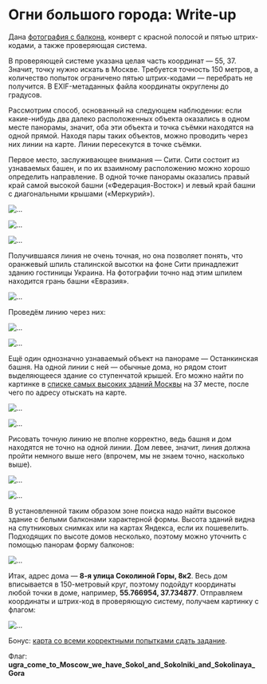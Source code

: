 # Огни большого города: Write-up

Дана [фотография с балкона](app/IMG_2223.jpg), конверт с красной полосой и пятью штрих-кодами, а также проверяющая система.

В проверяющей системе указана целая часть координат — 55, 37. Значит, точку нужно искать в Москве. Требуется точность 150 метров, а количество попыток ограничено пятью штрих-кодами — перебрать не получится. В EXIF-метаданных файла координаты округлены до градусов.

Рассмотрим способ, основанный на следующем наблюдении: если какие-нибудь два далеко расположенных объекта оказались в одном месте панорамы, значит, оба эти объекта и точка съёмки находятся на одной прямой. Находя пары таких объектов, можно проводить через них линии на карте. Линии пересекутся в точке съёмки.

Первое место, заслуживающее внимания — Сити. Сити состоит из узнаваемых башен, и по их взаимному расположению можно хорошо определить направление. В одной точке панорамы оказались правый край самой высокой башни («Федерация-Восток») и левый край башни с диагональными крышами («Меркурий»).

![...](writeup/city-1.jpg)

![...](writeup/city-map-1.png)

![...](writeup/city-map-2.png)

Получившаяся линия не очень точная, но она позволяет понять, что оранжевый шпиль сталинской высотки на фоне Сити принадлежит зданию гостиницы Украина. На фотографии точно над этим шпилем находится грань башни «Евразия».

![...](writeup/city-2.jpg)

Проведём линию через них:

![...](writeup/city-map-3.png)

![...](writeup/city-map-4.png)

Ещё один однозначно узнаваемый объект на панораме — Останкинская башня. На одной линии с ней — обычные дома, но рядом стоит выделяющееся здание со ступенчатой крышей. Его можно найти по картинке в [списке самых высоких зданий Москвы](https://ru.wikipedia.org/?oldid=99621293) на 37 месте, после чего по адресу отыскать на карте.

![...](writeup/ostankino.jpg)

![...](writeup/ostankino-map-1.png)

Рисовать точную линию не вполне корректно, ведь башня и дом находятся не точно на одной линии. Дом левее, значит, линия должна пройти немного выше него (впрочем, мы не знаем точно, насколько выше).

![...](writeup/ostankino-map-2.png)

![...](writeup/sokolinka-map.png)

В установленной таким образом зоне поиска надо найти высокое здание с белыми балконами характерной формы. Высота зданий видна на спутниковых снимках или на картах Яндекса, если их пошевелить. Подходящих по высоте домов несколько, поэтому можно уточнить с помощью панорам форму балконов:

![...](writeup/sokolinka-panorama.jpg)

Итак, адрес дома — **8-я улица Соколиной Горы, 8к2**. Весь дом вписывается в 150-метровый круг, поэтому подойдут координаты любой точки в доме, например, **55.766954, 37.734877**. Отправляем координаты и штрих-код в проверяющую систему, получаем картинку с флагом:

![...](writeup/flag.png)

Бонус: [карта со всеми корректными попытками сдать задание](https://yandex.ru/maps/?um=constructor%3Ad928afde27ad33444e8ee10546644181f7345f48f2965f4fba0b07afc8f3a238&source=constructorLink).

Флаг: **ugra\_come\_to\_Moscow\_we\_have\_Sokol\_and\_Sokolniki\_and\_Sokolinaya\_Gora**
